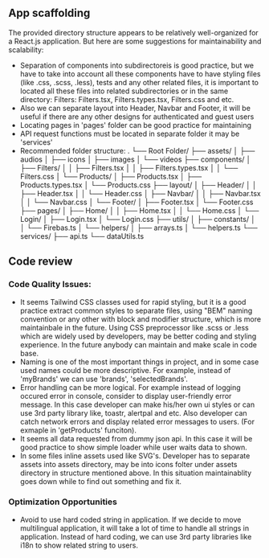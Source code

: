 ## App scaffolding
The provided directory structure appears to be relatively well-organized for a React.js application. But here are some suggestions for maintainability and scalability:
- Separation of components into subdirectoreis is good practice, but we have to take into account all these components have to have styling files (like .css, .scss, .less), tests and any other related files, it is important to located all these files into related subdirectories or in the same directory: Filters: Filters.tsx, Filters.types.tsx, Filters.css and etc.
- Also we can separate layout into Header, Navbar and Footer, it will be useful if there are any other designs for authenticated and guest users
- Locating pages in 'pages' folder can be good practice for maintaining
- API request functions must be located in separate folder it may be 'services'
- Recommended folder structure: .
  └── Root Folder/
  ├── assets/
  │   ├── audios
  │   ├── icons
  │   ├── images
  │   └── videos
  ├── components/
  │   ├── Filters/
  │   │   ├── Filters.tsx
  │   │   ├── Filters.types.tsx
  │   │   └── Filters.css
  │   └── Products/
  │       ├── Products.tsx
  │       ├── Products.types.tsx
  │       └── Products.css
  ├── layout/
  │   ├── Header/
  │   │   ├── Header.tsx
  │   │   └── Header.css
  │   ├── Navbar/
  │   │   ├── Navbar.tsx
  │   │   └── Navbar.css
  │   └── Footer/
  │       ├── Footer.tsx
  │       └── Footer.css
  ├── pages/
  │   ├── Home/
  │   │   ├── Home.tsx
  │   │   └── Home.css
  │   └── Login/
  │       ├── Login.tsx
  │       └── Login.css
  ├── utils/
  │   ├── constants/
  │   │   └── Firebas.ts
  │   └── helpers/
  │       ├── arrays.ts
  │       └── helpers.ts
  └── services/
  ├── api.ts
  └── dataUtils.ts

## Code review
### Code Quality Issues:
- It seems Tailwind CSS classes used for rapid styling, but it is a good practice extract common styles to separate files, using "BEM" naming convention or any other with block and modifier structure, which is more maintainbale in the future. Using CSS preprocessor like .scss or .less which are widely used by developers, may be better coding and styling experience. In the future anybody can maintain and make scale in code base.
- Naming is one of the most important things in project, and in some case used names could be more descriptive. For example, instead of 'myBrands' we can use 'brands', 'selectedBrands'.
- Error handling can be more logical. For example instead of logging occured error in console, consider to display user-friendly error message. In this case developer can make his/her own ui styles or can use 3rd party library like, toastr, alertpal and etc. Also developer can catch network errors and display related error messages to users. (For exmaple in 'getProducts' funciton).
- It seems all data requested from dummy json api. In this case it will be good practice to show simple loader while user waits data to shown.
- In some files inline assets used like SVG's. Developer has to separate assets into assets directory, may be into icons folter under assets directory in structure mentioned above. In this situation maintainablity goes down while to find out something and fix it.

### Optimization Opportunities
- Avoid to use hard coded string in application. If we decide to move multilingual application, it will take a lot of time to handle all strings in application. Instead of hard coding, we can use 3rd party libraries like i18n to show related string to users.
